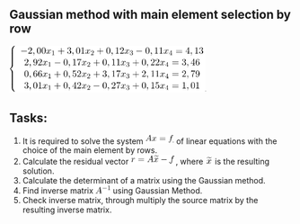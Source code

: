 
## Gaussian method with main element selection by row  

<p align="left">
    <img alt="SLEs" src="img/sles_gauss.png" width="350"/>
</p>

## Tasks: 

1. It is required to solve the system <img alt="Equation" src="img/sles_axf.png" width="51"/> of linear equations with the choice of the main element by rows.  
2. Calculate the residual vector <img alt="Residual" src="img/residual_gauss.png" width="80"/>, where <img alt="Solution" src="img/solution_gauss.png" width="13"/> is the resulting solution.  
3. Calculate the determinant of a matrix using the Gaussian method.
4. Find inverse matrix <img alt="Residual" src="img/inverse_matrix.png" width="27"/> using Gaussian Method.
5. Check inverse matrix, through multiply the source matrix by the resulting inverse matrix.
